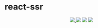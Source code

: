 # react-ssr

<p align="center">
    <a href="https://github.com/ghuninew1" alt="github">
        <img src="https://img.shields.io/badge/-@ghuninew1-%23181717?style=flat&logo=github" />
    </a>
    <img src="https://img.shields.io/github/repo-size/ghuninew1/react-ssr" />
    <img src="https://img.shields.io/github/directory-file-count/ghuninew1/react-ssr" />
    <img src="https://img.shields.io/github/release-date/ghuninew1/react-ssr" />
</p>
